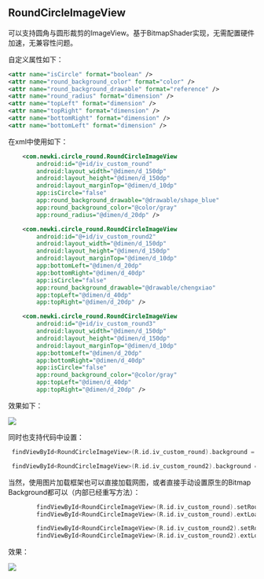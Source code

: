## RoundCircleImageView

可以支持圆角与圆形裁剪的ImageView。基于BitmapShader实现，无需配置硬件加速，无兼容性问题。

自定义属性如下：
```xml
<attr name="isCircle" format="boolean" />
<attr name="round_background_color" format="color" />
<attr name="round_background_drawable" format="reference" />
<attr name="round_radius" format="dimension" />
<attr name="topLeft" format="dimension" />
<attr name="topRight" format="dimension" />
<attr name="bottomRight" format="dimension" />
<attr name="bottomLeft" format="dimension" />
```

在xml中使用如下：
```xml
    <com.newki.circle_round.RoundCircleImageView
        android:id="@+id/iv_custom_round"
        android:layout_width="@dimen/d_150dp"
        android:layout_height="@dimen/d_150dp"
        android:layout_marginTop="@dimen/d_10dp"
        app:isCircle="false"
        app:round_background_drawable="@drawable/shape_blue"
        app:round_background_color="@color/gray"
        app:round_radius="@dimen/d_20dp" />

    <com.newki.circle_round.RoundCircleImageView
        android:id="@+id/iv_custom_round2"
        android:layout_width="@dimen/d_150dp"
        android:layout_height="@dimen/d_150dp"
        android:layout_marginTop="@dimen/d_10dp"
        app:bottomLeft="@dimen/d_20dp"
        app:bottomRight="@dimen/d_40dp"
        app:isCircle="false"
        app:round_background_drawable="@drawable/chengxiao"
        app:topLeft="@dimen/d_40dp"
        app:topRight="@dimen/d_20dp" />

    <com.newki.circle_round.RoundCircleImageView
        android:id="@+id/iv_custom_round3"
        android:layout_width="@dimen/d_150dp"
        android:layout_height="@dimen/d_150dp"
        android:layout_marginTop="@dimen/d_10dp"
        app:bottomLeft="@dimen/d_20dp"
        app:bottomRight="@dimen/d_40dp"
        app:isCircle="false"
        app:round_background_color="@color/gray"
        app:topLeft="@dimen/d_40dp"
        app:topRight="@dimen/d_20dp" />
```

效果如下：

![](https://p3-juejin.byteimg.com/tos-cn-i-k3u1fbpfcp/bef92376db3e42769ba5cac3355ffcdf~tplv-k3u1fbpfcp-zoom-1.image)


同时也支持代码中设置：

```kotlin
 findViewById<RoundCircleImageView>(R.id.iv_custom_round).background = drawable(R.drawable.shape_blue)

 findViewById<RoundCircleImageView>(R.id.iv_custom_round2).background = drawable(R.drawable.chengxiao)
```

当然，使用图片加载框架也可以直接加载网图，或者直接手动设置原生的Bitmap Background都可以（内部已经重写方法）：

```kotlin
        findViewById<RoundCircleImageView>(R.id.iv_custom_round).setRoundBackgroundColorResource(R.color.picture_color_blue)
        findViewById<RoundCircleImageView>(R.id.iv_custom_round).extLoad(imgUrl, R.drawable.test_img_placeholder)

        findViewById<RoundCircleImageView>(R.id.iv_custom_round2).setRoundBackgroundColorResource(R.color.picture_color_blue)
        findViewById<RoundCircleImageView>(R.id.iv_custom_round2).extLoad("123", R.drawable.test_img_placeholder)
```

效果：

![](https://p3-juejin.byteimg.com/tos-cn-i-k3u1fbpfcp/39289657c6ed46d8ad3c28e0cf19519e~tplv-k3u1fbpfcp-zoom-1.image)
